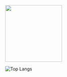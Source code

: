 <img height="180em" src="https://github-readme-stats.vercel.app/api?username=LucasSilvaAraujo&show_icons=true&theme=merko">

![Top Langs](https://github-readme-stats.vercel.app/api/top-langs/?username=LucasSilvaAraujo&layout=compact&theme=merko)
